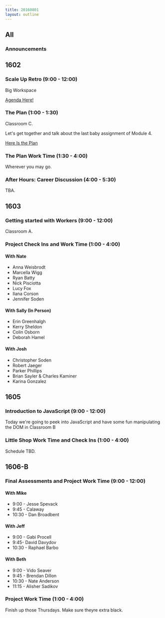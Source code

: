 ```yaml
---
title: 20160801
layout: outline
---
```



## All

### Announcements


## 1602

### Scale Up Retro (9:00 - 12:00)

Big Workspace

[Agenda Here!](https://gist.github.com/rrgayhart/d8569bc41ea0f6dbf49b215e241daa74)

### The Plan (1:00 - 1:30)

Classroom C.

Let's get together and talk about the last baby assignment of Module 4.

[Here Is the Plan](https://github.com/turingschool/ruby-submissions/tree/master/1602/module_4_assignments/the-plan)

### The Plan Work Time (1:30 - 4:00)

Wherever you may go.

### After Hours: Career Discussion (4:00 - 5:30)

TBA.

## 1603

### Getting started with Workers (9:00 - 12:00)

Classroom A.

### Project Check Ins and Work Time (1:00 - 4:00)

#### With Nate

* Anna Weisbrodt
* Marcella Wigg
* Ryan Batty
* Nick Pisciotta
* Lucy Fox
* Ilana Corson
* Jennifer Soden

#### With Sally (In Person)

* Erin Greenhalgh
* Kerry Sheldon
* Colin Osborn
* Deborah Hamel

#### With Josh

* Christopher Soden
* Robert Jaeger
* Parker Phillips
* Brian Sayler & Charles Kaminer
* Karina Gonzalez



## 1605

### Introduction to JavaScript (9:00 - 12:00)

Today we're going to peek into JavaScript and have some fun manipulating the DOM in Classroom B

### Little Shop Work Time and Check Ins (1:00 - 4:00)

Schedule TBD.


## 1606-B

### Final Assessments and Project Work Time (9:00 - 12:00)

#### With Mike
* 9:00 - Jesse Spevack
* 9:45 - Calaway
* 10:30 - Dan Broadbent

#### With Jeff
* 9:00 - Gabi Procell
* 9:45- David Davydov
* 10:30 - Raphael Barbo

#### With Beth
* 9:00 - Vido Seaver
* 9:45 - Brendan Dillon
* 10:30 - Nate Anderson
* 11:15 - Alisher Sadikov

### Project Work Time (1:00 - 4:00)

Finish up those Thursdays. Make sure theyre extra black.
